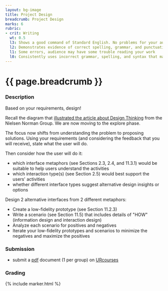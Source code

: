 ```yaml
---
layout: bg-image
title: Project Design
breadcrumb: Project Design
marks: 6
rubric:
- crit: Writing
  wt: 0.5
  l3: Shows a good command of Standard English. No problems for your audience
  l2: Demonstrates evidence of correct spelling, grammar, and punctuation. Audience will have little trouble reading your work
  l1: Some errors, audience may have some trouble reading your work
  l0: Consistently uses incorrect grammar, spelling, and syntax that makes it difficult for others to follow
---
```

# {{ page.breadcrumb }}

### Description

Based on your requirements, design!

Recall the diagram that [illustrated the article about Design Thinking](https://www.nngroup.com/articles/design-thinking/) from the Nielsen Norman Group. We are now moving to the explore phase.

The focus now shifts from understanding the problem to proposing solutions.
Using your requirements (and considering the feedback that you will receive), state what the user will do.

Then consider how the user will do it:
* which interface metaphors (see Sections 2.3, 2.4, and 11.3.1) would be suitable to help users understand the activities
* which interaction type(s) (see Section 2.5) would best support the users' activities
* whether different interface types suggest alternative design insights or options

Design 2 alternative interfaces from 2 different metaphors:
* Create a low-fidelity prototype (see Section 11.2.3)
* Write a scenario (see Section 11.5) that includes details of "HOW" (information design and interaction design)
* Analyze each scenario for positives and negatives
* Iterate your low-fidelity prototypes and scenarios to minimize the negatives and maximize the positives

### Submission

* submit a [pdf](https://en.wikipedia.org/wiki/PDF) document (1 per group) on [URcourses](https://urcourses.uregina.ca/course/view.php?id=2084)

### Grading

{% include marker.html %}
